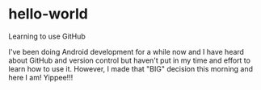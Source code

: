 # hello-world
Learning to use GitHub

I've been doing Android development for a while now and I have heard about GitHub and version control but haven't put in my time and effort to learn how to use it. However, I made that "BIG" decision this morning and here I am! Yippee!!!
